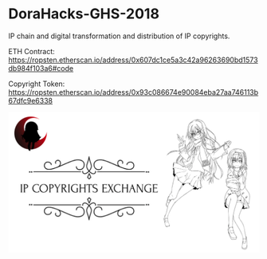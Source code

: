 # DoraHacks-GHS-2018
IP chain and digital transformation and distribution of IP copyrights.

ETH Contract: https://ropsten.etherscan.io/address/0x607dc1ce5a3c42a96263690bd1573db984f103a6#code

Copyright Token:  https://ropsten.etherscan.io/address/0x93c086674e90084eba27aa746113b67dfc9e6338


![IP COPYRIGHTS EXCHANGE](ppt_cover.png)